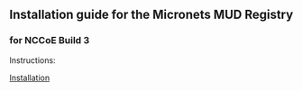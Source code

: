 ## Installation guide for the Micronets MUD Registry
### for NCCoE Build 3

Instructions:

[Installation](https://github.com/cablelabs/micronets-mud-registry/blob/nccoe-build-3/README.md#Installation)

